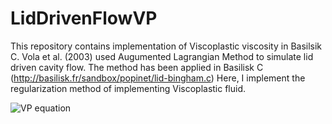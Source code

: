 # LidDrivenFlowVP
This repository contains implementation of Viscoplastic viscosity in Basilsik C.
Vola et al. (2003) used Augumented Lagrangian Method to simulate lid driven cavity flow. The method has been applied in Basilisk C (http://basilisk.fr/sandbox/popinet/lid-bingham.c)
Here, I implement the regularization method of implementing Viscoplastic fluid.

![VP equation](https://drive.google.com/file/d/1Ta56CWjAmJAeBmglWE_-BQwYVupj-AE1/view?usp=sharing)
